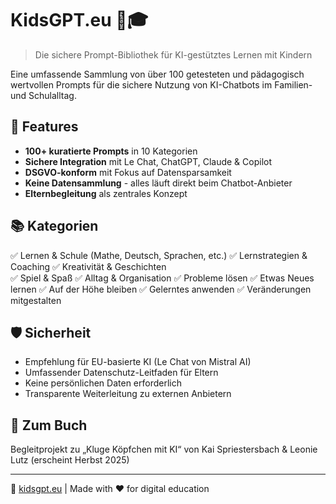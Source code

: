 # KidsGPT.eu 🤖🎓

> Die sichere Prompt-Bibliothek für KI-gestütztes Lernen mit Kindern

Eine umfassende Sammlung von über 100 getesteten und pädagogisch wertvollen Prompts für die sichere Nutzung von KI-Chatbots im Familien- und Schulalltag.

## 🌟 Features

- **100+ kuratierte Prompts** in 10 Kategorien
- **Sichere Integration** mit Le Chat, ChatGPT, Claude & Copilot  
- **DSGVO-konform** mit Fokus auf Datensparsamkeit
- **Keine Datensammlung** - alles läuft direkt beim Chatbot-Anbieter
- **Elternbegleitung** als zentrales Konzept

## 📚 Kategorien

✅ Lernen & Schule (Mathe, Deutsch, Sprachen, etc.)
✅ Lernstrategien & Coaching
✅ Kreativität & Geschichten  
✅ Spiel & Spaß
✅ Alltag & Organisation
✅ Probleme lösen
✅ Etwas Neues lernen
✅ Auf der Höhe bleiben
✅ Gelerntes anwenden
✅ Veränderungen mitgestalten

## 🛡️ Sicherheit

- Empfehlung für EU-basierte KI (Le Chat von Mistral AI)
- Umfassender Datenschutz-Leitfaden für Eltern
- Keine persönlichen Daten erforderlich
- Transparente Weiterleitung zu externen Anbietern

## 📖 Zum Buch

Begleitprojekt zu „Kluge Köpfchen mit KI“ von Kai Spriestersbach & Leonie Lutz (erscheint Herbst 2025)

---

🔗 [kidsgpt.eu](https://kidsgpt.eu) | Made with ❤️ for digital education
